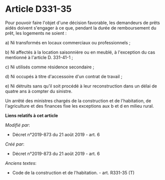 # Article D331-35

Pour pouvoir faire l'objet d'une décision favorable, les demandeurs de prêts aidés doivent s'engager à ce que, pendant la
durée de remboursement du prêt, les logements ne soient :

a) Ni transformés en locaux commerciaux ou professionnels ;

b) Ni affectés à la location saisonnière ou en meublé, à l'exception du cas mentionné à l'article D. 331-41-1 ;

c) Ni utilisés comme résidence secondaire ;

d) Ni occupés à titre d'accessoire d'un contrat de travail ;

e) Ni détruits sans qu'il soit procédé à leur reconstruction dans un délai de quatre ans à compter du sinistre.

Un arrêté des ministres chargés de la construction et de l'habitation, de l'agriculture et des finances fixe les exceptions
aux b et d en milieu rural.

**Liens relatifs à cet article**

_Modifié par_:

  - Décret n°2019-873 du 21 août 2019 - art. 6

_Créé par_:

  - Décret n°2019-873 du 21 août 2019 - art. 6

_Anciens textes_:

  - Code de la construction et de l'habitation. - art. R331-35 (T)
